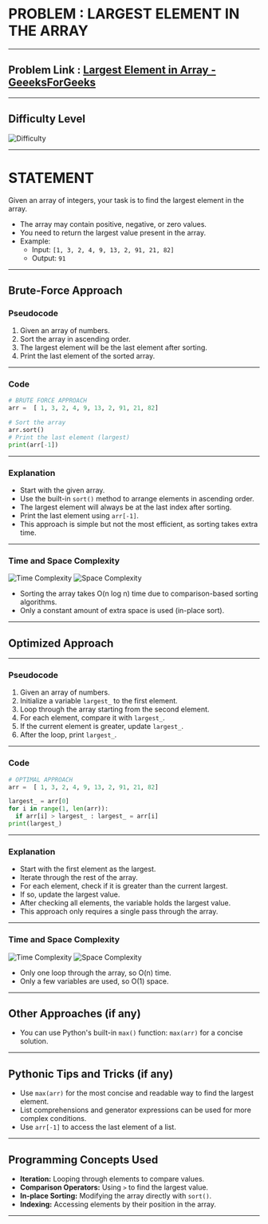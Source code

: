 # PROBLEM : LARGEST ELEMENT IN THE ARRAY
---
## Problem Link : [Largest Element in Array - GeeeksForGeeks](https://www.geeksforgeeks.org/problems/largest-element-in-array4009/1)
---
## Difficulty Level
![Difficulty](https://img.shields.io/badge/Difficulty-Easy-green)

---
# STATEMENT 
Given an array of integers, your task is to find the largest element in the array.

- The array may contain positive, negative, or zero values.
- You need to return the largest value present in the array.
- Example:
  - Input: `[1, 3, 2, 4, 9, 13, 2, 91, 21, 82]`
  - Output: `91`

---
## Brute-Force Approach

### Pseudocode
1. Given an array of numbers.
2. Sort the array in ascending order.
3. The largest element will be the last element after sorting.
4. Print the last element of the sorted array.

---
### Code
```python
# BRUTE FORCE APPROACH
arr =  [ 1, 3, 2, 4, 9, 13, 2, 91, 21, 82]

# Sort the array
arr.sort()
# Print the last element (largest)
print(arr[-1])
```
---
### Explanation
- Start with the given array.
- Use the built-in `sort()` method to arrange elements in ascending order.
- The largest element will always be at the last index after sorting.
- Print the last element using `arr[-1]`.
- This approach is simple but not the most efficient, as sorting takes extra time.

---
### Time and Space Complexity
![Time Complexity](https://img.shields.io/badge/Time%20Complexity-O(n%20log%20n)-orange)
![Space Complexity](https://img.shields.io/badge/Space%20Complexity-O(1)-green)
- Sorting the array takes O(n log n) time due to comparison-based sorting algorithms.
- Only a constant amount of extra space is used (in-place sort).

---
## Optimized Approach
---
### Pseudocode
1. Given an array of numbers.
2. Initialize a variable `largest_` to the first element.
3. Loop through the array starting from the second element.
4. For each element, compare it with `largest_`.
5. If the current element is greater, update `largest_`.
6. After the loop, print `largest_`.

---
### Code
```python
# OPTIMAL APPROACH
arr =  [ 1, 3, 2, 4, 9, 13, 2, 91, 21, 82]

largest_ = arr[0]
for i in range(1, len(arr)):
  if arr[i] > largest_ : largest_ = arr[i]
print(largest_)
```
---
### Explanation
- Start with the first element as the largest.
- Iterate through the rest of the array.
- For each element, check if it is greater than the current largest.
- If so, update the largest value.
- After checking all elements, the variable holds the largest value.
- This approach only requires a single pass through the array.

---
### Time and Space Complexity
![Time Complexity](https://img.shields.io/badge/Time%20Complexity-O(n)-blue)
![Space Complexity](https://img.shields.io/badge/Space%20Complexity-O(1)-green)
- Only one loop through the array, so O(n) time.
- Only a few variables are used, so O(1) space.

---
## Other Approaches (if any)
- You can use Python's built-in `max()` function: `max(arr)` for a concise solution.

---
## Pythonic Tips and Tricks (if any)
- Use `max(arr)` for the most concise and readable way to find the largest element.
- List comprehensions and generator expressions can be used for more complex conditions.
- Use `arr[-1]` to access the last element of a list.

---
## Programming Concepts Used
- **Iteration:** Looping through elements to compare values.
- **Comparison Operators:** Using `>` to find the largest value.
- **In-place Sorting:** Modifying the array directly with `sort()`.
- **Indexing:** Accessing elements by their position in the array.

---
